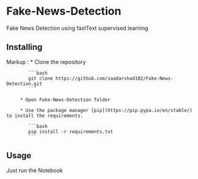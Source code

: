 # Fake-News-Detection
Fake News Detection using fastText supervised learning

## Installing
Markup : * Clone the repository

			```bash
			git clone https://github.com/saadarshad102/Fake-News-Detection.git
			```

		 * Open Fake-News-Detection folder

		 * Use the package manager [pip](https://pip.pypa.io/en/stable/) to install the requirements.

			```bash
			pip install -r requirements.txt
			```

## Usage
Just run the Notebook